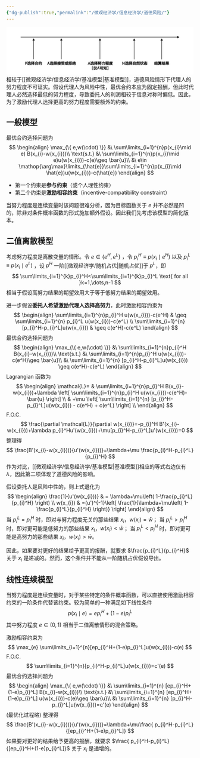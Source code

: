 ```yaml
---
{"dg-publish":true,"permalink":"/微观经济学/信息经济学/道德风险/"}
---
```



![道德风险1.svg](https://raw.githubusercontent.com/ykonut/picx-images-hosting/master/picgo/image-328fc50b5bf88f7281fb22cf400b3f80.svg)
相较于[[微观经济学/信息经济学/基准模型\|基准模型]]，道德风险情形下代理人的努力程度不可证实。假设代理人为风险中性，最优合约本应为固定报酬，但此时代理人必然选择最低的努力程度，导致委托人的利润相较于信息对称时偏低。因此，为了激励代理人选择更高的努力程度需要额外的约束。

## 一般模型

最优合约选择问题为
$$
\begin{align}
\max_{\{ e,w(\cdot) \}} &\ \sum\limits_{i=1}^{n}p(x_{i}\mid e) B(x_{i}-w(x_{i}))\\
\text{s.t.} &\ \sum\limits_{i=1}^{n}p(x_{i}\mid e)u(w(x_{i}))-c(e)\geq \bar{u}\\
&\ e\in \mathop{\arg\max}\limits_{\hat{e}}\sum\limits_{i=1}^{n}p(x_{i}\mid \hat{e})u(w(x_{i}))-c(\hat{e})
\end{align}
$$
- 第一个约束是**参与约束**（或个人理性约束）
- 第二个约束是**激励相容约束**（incentive-compatibility constraint）

当努力程度是连续变量时该问题很难分析，因为目标函数关于 $e$ 并不必然是凹的，除非对条件概率函数的形式施加额外假设。因此我们先考虑该模型的简化版本。

## 二值离散模型

考虑努力程度是离散变量的情形。令 $e\in \{ e^H,e^L \}$ ，令 $p_{i}^H\equiv p(x_{i}\mid e^H)$ 以及 $p_{i}^L\equiv p(x_{i}\mid e^L)$ ，设 $p^H$ 一阶[[微观经济学/随机占优\|随机占优]]于 $p^L$，即
$$
\sum\limits_{i=1}^{k}p_{i}^H<\sum\limits_{i=1}^{k}p_{i}^L \text{ for all }k=1,\dots,n-1
$$
相当于假设高努力结果的期望效用大于等于低努力结果的期望效用。

进一步假设**委托人希望激励代理人选择高努力**，此时激励相容约束为
$$
\begin{align}
\sum\limits_{i=1}^{n}p_{i}^H u(w(x_{i}))-c(e^H) & \geq \sum\limits_{i=1}^{n} p_{i}^L u(w(x_{i}))-c(e^L) \\
\sum\limits_{i=1}^{n} [p_{i}^H-p_{i}^L]u(w(x_{i})) & \geq c(e^H)-c(e^L)
\end{align}
$$
最优合约选择问题为
$$
\begin{align}
\max_{\{ e,w(\cdot) \}} &\ \sum\limits_{i=1}^{n}p_{i}^H B(x_{i}-w(x_{i}))\\
\text{s.t.} &\ \sum\limits_{i=1}^{n}p_{i}^H u(w(x_{i}))-c(e^H)\geq \bar{u}\\
&\ \sum\limits_{i=1}^{n} [p_{i}^H-p_{i}^L]u(w(x_{i})) \geq c(e^H)-c(e^L)
\end{align}
$$
Lagrangian 函数为
$$
\begin{align}
\mathcal{L}= & \sum\limits_{i=1}^{n}p_{i}^H B(x_{i}-w(x_{i}))+\lambda \left[ \sum\limits_{i=1}^{n}p_{i}^H u(w(x_{i}))-c(e^H)-\bar{u} \right] \\
 & +\mu \left[ \sum\limits_{i=1}^{n} [p_{i}^H-p_{i}^L]u(w(x_{i})) - c(e^H) + c(e^L) \right] \\
\end{align}
$$
F.O.C.
$$
\frac{\partial \mathcal{L}}{\partial w(x_{i})}=-p_{i}^H B'(x_{i}-w(x_{i}))+\lambda p_{i}^Hu'(w(x_{i}))+\mu[p_{i}^H-p_{i}^L]u'(w(x_{i}))=0
$$
整理得
$$
\frac{B'(x_{i}-w(x_{i}))}{u'(w(x_{i}))}=\lambda+\mu \frac{p_{i}^H-p_{i}^L}{p_{i}^H}
$$
作为对比，[[微观经济学/信息经济学/基准模型\|基准模型]]相应的等式右边仅有 $\lambda$，因此第二项体现了道德风险的影响。

假设委托人是风险中性的，则上式退化为
$$
\begin{align}
\frac{1}{u'(w(x_{i}))}  & = \lambda+\mu\left( 1-\frac{p_{i}^L}{p_{i}^H} \right) \\
w(x_{i}) & =(u')^{-1}\left[ \frac{1}{\lambda+\mu\left( 1-\frac{p_{i}^L}{p_{i}^H} \right)} \right]
\end{align}
$$
当 $p_{i}^L=p_{i}^H$ 时，即对与努力程度无关的那些结果 $x_{i}$，$w(x_{i})=\bar{w}$；
当 $p_{i}^L>p_{i}^H$ 时，即对更可能是低努力的那些结果 $x_{i}$，$w(x_{i})<\bar{w}$；
当 $p_{i}^L<p_{i}^H$ 时，即对更可能是高努力的那些结果 $x_{i}$，$w(x_{i})>\bar{w}$。

因此，如果要对更好的结果给予更高的报酬，就要求 $\frac{p_{i}^L}{p_{i}^H}$ 关于 $x_{i}$ 是递减的。然而，这个条件并不能从一阶随机占优假设导出。

## 线性连续模型

当努力程度是连续变量时，对于某些特定的条件概率函数，可以直接使用激励相容约束的一阶条件代替该约束。较为简单的一种满足如下线性条件
$$
p(x_{i}\mid e)=ep_{i}^H+(1-e)p_{i}^L
$$
其中努力程度 $e\in(0,1)$ 相当于二值离散情形的混合策略。

激励相容约束为
$$
\max_{e} \sum\limits_{i=1}^{n}[ep_{i}^H+(1-e)p_{i}^L]u(w(x_{i}))-c(e)
$$
F.O.C.
$$
\sum\limits_{i=1}^{n}[p_{i}^H-p_{i}^L]u(w(x_{i}))=c'(e)
$$
最优合约选择问题为
$$
\begin{align}
\max_{\{ e,w(\cdot) \}} &\ \sum\limits_{i=1}^{n} [ep_{i}^H+(1-e)p_{i}^L] B(x_{i}-w(x_{i}))\\
\text{s.t.} &\ \sum\limits_{i=1}^{n} [ep_{i}^H+(1-e)p_{i}^L] u(w(x_{i}))-c(e)\geq \bar{u}\\
&\ \sum\limits_{i=1}^{n} [p_{i}^H-p_{i}^L]u(w(x_{i}))=c'(e)
\end{align}
$$
(最优化过程略)
整理得
$$
\frac{B'(x_{i}-w(x_{i}))}{u'(w(x_{i}))}=\lambda+\mu\frac{ p_{i}^H-p_{i}^L}{[ep_{i}^H+(1-e)p_{i}^L]}
$$
如果要对更好的结果给予更高的报酬，就要求 $\frac{ p_{i}^H-p_{i}^L}{[ep_{i}^H+(1-e)p_{i}^L]}$ 关于 $x_{i}$ 是递增的。
